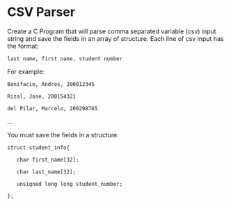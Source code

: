 # CSV Parser

Create a C Program that will parse comma separated variable (csv) input string and save the fields in an array of structure. Each line of csv input has the format:

`last name, first name, student number`

For example:

`Bonifacio, Andres, 200012345`

`Rizal, Jose, 200154321`

`del Pilar, Marcelo, 200298765`

...

You must save the fields in a structure:

`struct student_info{`
	
`	char first_name[32];`
	
`	char last_name[32];`

`	unsigned long long student_number;`

`};`
